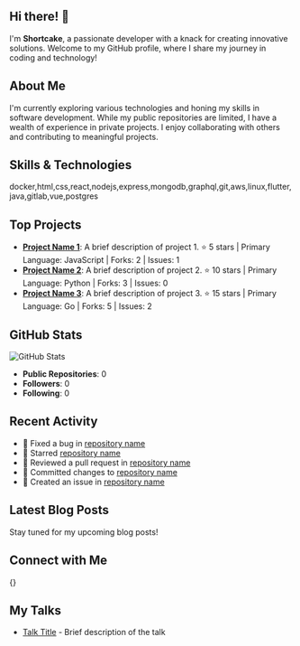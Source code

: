 ## Hi there! 👋

I'm **Shortcake**, a passionate developer with a knack for creating innovative solutions. Welcome to my GitHub profile, where I share my journey in coding and technology!

## About Me

I'm currently exploring various technologies and honing my skills in software development. While my public repositories are limited, I have a wealth of experience in private projects. I enjoy collaborating with others and contributing to meaningful projects.

## Skills & Technologies

docker,html,css,react,nodejs,express,mongodb,graphql,git,aws,linux,flutter,java,gitlab,vue,postgres

## Top Projects

- **[Project Name 1](#)**: A brief description of project 1. ⭐️ 5 stars | Primary Language: JavaScript | Forks: 2 | Issues: 1
- **[Project Name 2](#)**: A brief description of project 2. ⭐️ 10 stars | Primary Language: Python | Forks: 3 | Issues: 0
- **[Project Name 3](#)**: A brief description of project 3. ⭐️ 15 stars | Primary Language: Go | Forks: 5 | Issues: 2

## GitHub Stats

![GitHub Stats](https://github-readme-stats.vercel.app/api?username=eyabam&show_icons=true&theme=radical)

- **Public Repositories**: 0
- **Followers**: 0
- **Following**: 0

## Recent Activity

- 🐛 Fixed a bug in [repository name](#)
- 🌟 Starred [repository name](#)
- 👀 Reviewed a pull request in [repository name](#)
- 🔧 Committed changes to [repository name](#)
- 📖 Created an issue in [repository name](#)

## Latest Blog Posts

Stay tuned for my upcoming blog posts!

## Connect with Me

{}

## My Talks

- [Talk Title](link-to-talk) - Brief description of the talk
